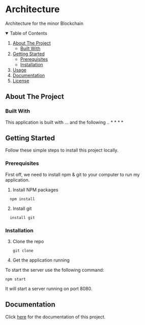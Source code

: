 # Architecture
Architecture for the minor Blockchain

<!-- TABLE OF CONTENTS -->
<details open="open">
  <summary>Table of Contents</summary>
  <ol>
    <li>
      <a href="#about-the-project">About The Project</a>
      <ul>
        <li><a href="#built-with">Built With</a></li>
      </ul>
    </li>
    <li>
      <a href="#getting-started">Getting Started</a>
      <ul>
        <li><a href="#prerequisites">Prerequisites</a></li>
        <li><a href="#installation">Installation</a></li>
      </ul>
    </li>
    <li><a href="#usage">Usage</a></li>
    <li><a href="#Documentation">Documentation</a></li>
    <li><a href="#license">License</a></li>
  </ol>
</details>


<!-- ABOUT THE PROJECT -->
## About The Project



### Built With

This application is built with ... and the following ..
* 
* 
* 
* 

<!-- GETTING STARTED -->
## Getting Started

Follow these simple steps to install this project locally.
### Prerequisites

First off, we need to install npm & git to your computer to run my application.

1. Install NPM packages
  ```
    npm install
  ```

2. Install git
  ```
    install git
  ```

### Installation

3. Clone the repo
   ```
   git clone 
   ```

4. Get the application running

To start the server use the following command:

  `npm start` 

It will start a server running on port 8080.


<!-- ROADMAP -->
## Documentation

Click [here](https://docs.google.com/document/d/1nIwbUUgP0w1LBSgV8HKBDSg2sevmRwAeZLNa16wk-5s/edit) for the documentation of this project.

